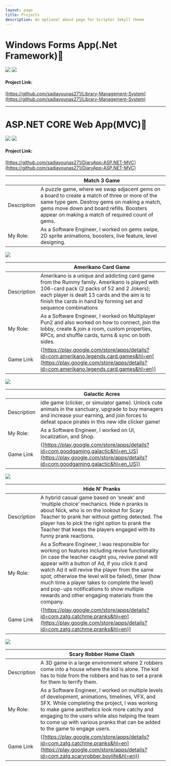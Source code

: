 ```yaml
---
layout: page
title: Projects
description: An optional about page for Scriptor Jekyll theme
---
```

# Windows Forms App(.Net Framework)🎉
<img src="images/FirstProject.png" >
<img src="images/MAIN.png" >

#### Project Link:
[https://github.com/sadiayounas271/Library-Management-System](https://github.com/sadiayounas271/Library-Management-System)

---
# ASP.NET CORE Web App(MVC)🎉
<img src="images/asp.png" >
<img src="images/s.png" >

#### Project Link:
[https://github.com/sadiayounas271/DiaryApp-ASP.NET-MVC](https://github.com/sadiayounas271/DiaryApp-ASP.NET-MVC)


| |Match 3 Game |
| ------| ------| 
| Description |A puzzle game, where we swap adjacent gems on a board to create a match of three or more of the same type gem. Destroy gems on making a match, gems move down and board refills. Boosters appear on making a match of required count of gems. 	 |
| My Role: | As a Software Engineer, I worked on gems swipe, 2D sprite animations, boosters, live feature, level designing.|


<img src="images/AL.jpg" >


| | Amerikano Card Game |
| ------| ------| 
| Description | Amerikano is a unique and addicting card game from the Rummy family. Amerikano is played with 106-card pack (2 packs of 52 and 2 Jokers); each player is dealt 13 cards and the aim is to finish the cards in hand by forming set and sequence combinations 	 |
| My Role: | As a Software Engineer, I worked on Multiplayer Pun2 and also worked on how to connect, join the lobby, create & join a room, custom properties, RPCs, and shuffle cards, turns & sync on both sides.  | 
|Game Link |([https://play.google.com/store/apps/details?id=com.amerikano.legends.card.games&hl=en](https://play.google.com/store/apps/details?id=com.amerikano.legends.card.games&hl=en))|


<img src="images/GA.png" >


| |Galactic Acres |
| ------| ------| 
| Description |idle game (clicker, or simulator game). Unlock cute animals in the sanctuary, upgrade to buy managers and increase your earning, and join forces to defeat space pirates in this new idle clicker game!	 |
| My Role: |  As a Software Engineer, I worked on UI, localization, and Shop. |
|Game Link |([https://play.google.com/store/apps/details?id=com.goodgaming.galactic&hl=en_US](https://play.google.com/store/apps/details?id=com.goodgaming.galactic&hl=en_US))|


<img src="images/HNP.jpg" >


| | Hide N' Pranks |
| ------| ------| 
| Description | A hybrid casual game based on ‘sneak’ and ‘multiple choice’ mechanics. Hide n pranks is about Nick, who is on the lookout for Scary Teacher to prank her without getting detected. The player has to pick the right option to prank the Teacher that keeps the players engaged with its funny prank reactions.|
| My Role: | As a Software Engineer, I was responsible for working on features including revive functionality (in case the teacher caught you, revive panel will appear with a button of Ad, if you click it and watch Ad it will revive the player from the same spot; otherwise the level will be failed), timer (how much time a player takes to complete the level) and pop-ups notifications to show multiple rewards and other engaging materials from the company.  | 
|Game Link |([https://play.google.com/store/apps/details?id=com.zatg.catchme.pranks&hl=en](https://play.google.com/store/apps/details?id=com.zatg.catchme.pranks&hl=en))|

<img src="images/SR.jpg" >

| | Scary Robber Home Clash |
| ------| ------| 
| Description | A 3D game in a large environment where 2 robbers come into a house where the kid is alone. The kid has to hide from the robbers and has to set a prank for them to terrify them.|
| My Role: | As a Software Engineer, I worked on multiple levels of development, animations, timelines, VFX, and SFX. While completing the project, I was working to make game aesthetics look more catchy and engaging to the users while also helping the team to come up with various pranks that can be added to the game to engage users.  | 
|Game Link |([https://play.google.com/store/apps/details?id=com.zatg.catchme.pranks&hl=en](https://play.google.com/store/apps/details?id=com.zatg.scaryrobber.boylife&hl=en))|


